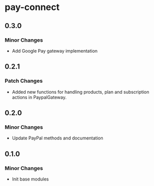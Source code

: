 # pay-connect

## 0.3.0

### Minor Changes

- Add Google Pay gateway implementation

## 0.2.1

### Patch Changes

- Added new functions for handling products, plan and subscription actions in
  PaypalGateway.

## 0.2.0

### Minor Changes

- Update PayPal methods and documentation

## 0.1.0

### Minor Changes

- Init base modules
